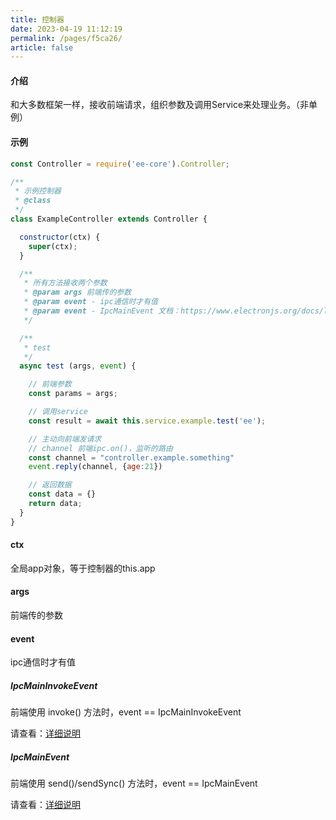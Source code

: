 ```yaml
---
title: 控制器
date: 2023-04-19 11:12:19
permalink: /pages/f5ca26/
article: false
---
```


#### 介绍
和大多数框架一样，接收前端请求，组织参数及调用Service来处理业务。（非单例）

#### 示例
```javascript
const Controller = require('ee-core').Controller;

/**
 * 示例控制器
 * @class
 */
class ExampleController extends Controller {

  constructor(ctx) {
    super(ctx);
  }

  /**
   * 所有方法接收两个参数
   * @param args 前端传的参数
   * @param event - ipc通信时才有值
   * @param event - IpcMainEvent 文档：https://www.electronjs.org/docs/latest/api/structures/ipc-main-event
   */

  /**
   * test
   */
  async test (args, event) {

    // 前端参数
    const params = args;

    // 调用service
    const result = await this.service.example.test('ee');

    // 主动向前端发请求
    // channel 前端ipc.on()，监听的路由
    const channel = "controller.example.something"
    event.reply(channel, {age:21})

    // 返回数据
    const data = {}
    return data;
  }
}  
```
#### ctx
全局app对象，等于控制器的this.app

#### args
前端传的参数

#### event
ipc通信时才有值

##### IpcMainInvokeEvent
前端使用 invoke() 方法时，event == IpcMainInvokeEvent 

请查看：[详细说明](https://www.electronjs.org/zh/docs/latest/api/structures/ipc-main-event)

##### IpcMainEvent
前端使用 send()/sendSync() 方法时，event == IpcMainEvent 

请查看：[详细说明](https://www.electronjs.org/zh/docs/latest/api/structures/ipc-main-invoke-event)
